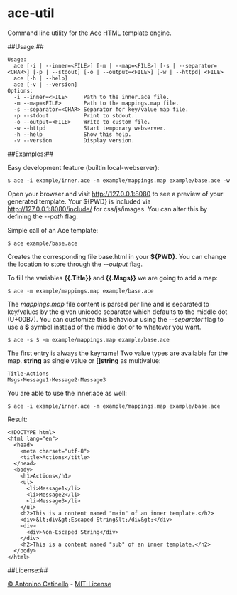 ace-util
===

Command line utility for the [Ace][ACE] HTML template engine.


##Usage:##

    Usage:
      ace [-i | --inner=<FILE>] [-m | --map=<FILE>] [-s | --separator=<CHAR>] [-p | --stdout] [-o | --output=<FILE>] [-w | --httpd] <FILE>
      ace [-h | --help]
      ace [-v | --version]
    Options:
      -i --inner=<FILE>     Path to the inner.ace file.
      -m --map=<FILE>       Path to the mappings.map file.
      -s --separator=<CHAR> Separator for key/value map file.
      -p --stdout           Print to stdout.
      -o --output=<FILE>    Write to custom file.
      -w --httpd            Start temporary webserver.
      -h --help             Show this help.
      -v --version          Display version.


##Examples:##

Easy development feature (builtin local-webserver):

    $ ace -i example/inner.ace -m example/mappings.map example/base.ace -w

Open your browser and visit http://127.0.0.1:8080 to see a preview of your generated template. Your ${PWD} is included via http://127.0.0.1:8080/include/ for css/js/images. You can alter this by defining the *--path* flag.

Simple call of an Ace template:

    $ ace example/base.ace

Creates the corresponding file base.html in your **${PWD}**. You can change the location to store through the *--output* flag.


To fill the variables **{{.Title}}** and **{{.Msgs}}** we are going to add a map:

    $ ace -m example/mappings.map example/base.ace

The *mappings.map* file content is parsed per line and is separated to key/values by the given unicode separator which defaults to the middle dot (U+00B7). You can customize this behaviour using the *--separator* flag to use a **$** symbol instead of the middle dot or to whatever you want.

    $ ace -s $ -m example/mappings.map example/base.ace


The first entry is always the keyname! Two value types are available for the map. **string** as single value or **[]string** as multivalue:

    Title·Actions
    Msgs·Message1·Message2·Message3


You are able to use the inner.ace as well:

    $ ace -i example/inner.ace -m example/mappings.map example/base.ace

Result:

    <!DOCTYPE html>
    <html lang="en">
      <head>
        <meta charset="utf-8">
        <title>Actions</title>
      </head>
      <body>
        <h1>Actions</h1>
        <ul>
          <li>Message1</li>
          <li>Message2</li>
          <li>Message3</li>
        </ul>
        <h2>This is a content named "main" of an inner template.</h2>
        <div>&lt;div&gt;Escaped String&lt;/div&gt;</div>
        <div>
          <div>Non-Escaped String</div>
        </div>
        <h2>This is a content named "sub" of an inner template.</h2>
      </body>
    </html>


##License:##

[&copy; Antonino Catinello][HOME] - [MIT-License][MIT]

[MIT]:https://github.com/catinello/ace-util/blob/master/LICENSE
[HOME]:http://antonino.catinello.eu
[ACE]:https://github.com/yosssi/ace
